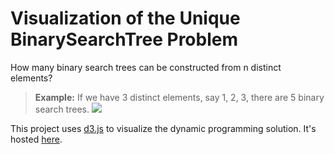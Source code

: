 # Visualization of the Unique BinarySearchTree Problem

How many binary search trees can be constructed from n distinct elements?
> **Example:** If we have 3 distinct elements, say 1, 2, 3, there are 5 binary search trees.
![](http://i.stack.imgur.com/0SET8.jpg)

This project uses [d3.js](http://d3js.org/) to visualize the dynamic programming solution. It's hosted [here](http://alphayoung.github.io/uniquebst/).
